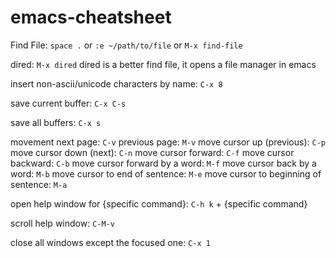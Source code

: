 # emacs-cheatsheet

Find File: `space .` or `:e ~/path/to/file` or `M-x find-file`

dired: `M-x dired` dired is a better find file, it opens a file manager in emacs

insert non-ascii/unicode characters by name: `C-x 8`

save current buffer: `C-x C-s`

save all buffers: `C-x s`

movement
  next page: `C-v`
  previous page: `M-v`
  move cursor up (previous): `C-p`
  move cursor down (next): `C-n`
  move cursor forward: `C-f`
  move cursor backward: `C-b`
  move cursor forward by a word: `M-f`
  move cursor back by a word: `M-b`
  move cursor to end of sentence: `M-e`
  move cursor to beginning of sentence: `M-a`

open help window for {specific command}: `C-h k` + {specific command}

scroll help window: `C-M-v`

close all windows except the focused one: `C-x 1`
